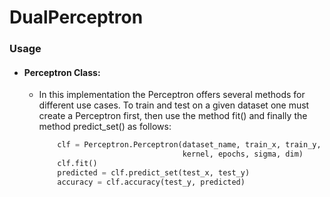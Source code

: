 # DualPerceptron


### Usage
*   #### Perceptron Class:  
    *   In this implementation the Perceptron offers several methods
        for different use cases.
        To train and test on a given dataset one must create 
        a Perceptron first, then use the method fit() and finally the method 
        predict_set() as follows:  
        
        ~~~python  
            clf = Perceptron.Perceptron(dataset_name, train_x, train_y, 
                                        kernel, epochs, sigma, dim)  
            clf.fit()  
            predicted = clf.predict_set(test_x, test_y)  
            accuracy = clf.accuracy(test_y, predicted)  
        ~~~
        
        
        
        
